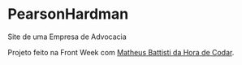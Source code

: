 # PearsonHardman
 Site de uma Empresa de Advocacia

<p>Projeto feito na Front Week com <a href="https://www.youtube.com/c/MatheusBattisti" target="_blank" rel="external">Matheus Battisti da Hora de Codar</a>.</p>
